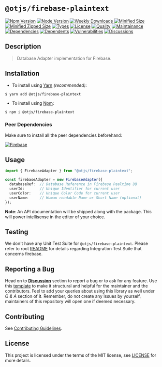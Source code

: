 # `@otjs/firebase-plaintext`

[![Npm Version](https://img.shields.io/npm/v/@otjs/firebase-plaintext)](https://www.npmjs.com/package/@otjs/firebase-plaintext)
[![Node Version](https://img.shields.io/node/v/@otjs/firebase-plaintext)](https://www.npmjs.com/package/@otjs/firebase-plaintext)
[![Weekly Downloads](https://img.shields.io/npm/dw/@otjs/firebase-plaintext)](https://www.npmjs.com/package/@otjs/firebase-plaintext)
[![Minified Size](https://img.shields.io/bundlephobia/min/@otjs/firebase-plaintext)](https://www.npmjs.com/package/@otjs/firebase-plaintext)
[![Minified Zipped Size](https://img.shields.io/bundlephobia/minzip/@otjs/firebase-plaintext)](https://www.npmjs.com/package/@otjs/firebase-plaintext)
[![Types](https://img.shields.io/npm/types/@otjs/firebase-plaintext)](https://www.npmjs.com/package/@otjs/firebase-plaintext)
[![License](https://img.shields.io/npm/l/@otjs/firebase-plaintext)](https://github.com/Progyan1997/Operational-Transformation/blob/main/packages/firebase-plaintext/LICENSE)
[![Quality](https://img.shields.io/npms-io/quality-score/@otjs/firebase-plaintext)](https://www.npmjs.com/package/@otjs/firebase-plaintext)
[![Maintainance](https://img.shields.io/npms-io/maintenance-score/@otjs/firebase-plaintext)](https://www.npmjs.com/package/@otjs/firebase-plaintext)
[![Dependencies](https://img.shields.io/librariesio/release/npm/@otjs/firebase-plaintext)](https://www.npmjs.com/package/@otjs/firebase-plaintext)
[![Dependents](https://img.shields.io/librariesio/dependents/npm/@otjs/firebase-plaintext)](https://www.npmjs.com/package/@otjs/firebase-plaintext)
[![Vulnerabilities](https://img.shields.io/snyk/vulnerabilities/npm/@otjs/firebase-plaintext)](https://github.com/Progyan1997/Operational-Transformation/blob/main/.github/SECURITY.md)
[![Discussions](https://img.shields.io/github/discussions/Progyan1997/Operational-Transformation)](https://github.com/Progyan1997/Operational-Transformation/discussions)

## Description

> Database Adapter implementation for Firebase.

## Installation

- To install using [Yarn](https://yarnpkg.com) _(recommended)_:

```sh
$ yarn add @otjs/firebase-plaintext
```

- To install using [Npm](https://www.npmjs.com):

```sh
$ npm i @otjs/firebase-plaintext
```

### Peer Dependencies

Make sure to install all the peer dependencies beforehand:

[![Firebase](https://img.shields.io/npm/dependency-version/@otjs/firebase-monaco/peer/firebase)](https://www.npmjs.com/package/firebase)

## Usage

```ts
import { FirebaseAdapter } from "@otjs/firebase-plaintext";

const firebaseAdapter = new FirebaseAdapter({
  databaseRef:  // Database Reference in Firebase Realtime DB
  userId:       // Unique Identifier for current user
  userColor:    // Unique Color Code for current user
  userName:     // Human readable Name or Short Name (optional)
});
```

**Note**: An API documentation will be shipped along with the package. This will power intellisense in the editor of your choice.

## Testing

We don't have any Unit Test Suite for `@otjs/firebase-plaintext`. Please refer to root [README](https://github.com/Progyan1997/Operational-Transformation/blob/main/README.md) for details regarding Integration Test Suite that concerns firebase.

## Reporting a Bug

Head on to [**Discussion**](https://github.com/Progyan1997/Operational-Transformation/discussions) section to report a bug or to ask for any feature. Use this [template](https://github.com/Progyan1997/Operational-Transformation/discussions/30) to make it structural and helpful for the maintainer and the contributors. Feel to add your queries about using this library as well under _Q & A_ section of it. Remember, do not create any Issues by yourself, maintainers of this repository will open one if deemed necessary.

## Contributing

See [Contributing Guidelines](https://github.com/Progyan1997/Operational-Transformation/blob/main/.github/CONTRIBUTING.md).

## License

This project is licensed under the terms of the MIT license, see [LICENSE](https://github.com/Progyan1997/Operational-Transformation/blob/main/packages/firebase-plaintext/LICENSE) for more details.
